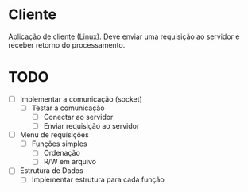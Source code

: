 # Cliente
Aplicação de cliente (Linux).
Deve enviar uma requisição ao servidor e receber retorno do processamento.

# TODO
- [ ] Implementar a comunicação (socket)
  - [ ] Testar a comunicação
    - [ ] Conectar ao servidor
    - [ ] Enviar requisição ao servidor
- [ ] Menu de requisições
  - [ ] Funções simples
    - [ ] Ordenação
    - [ ] R/W em arquivo
- [ ] Estrutura de Dados
  - [ ] Implementar estrutura para cada função
